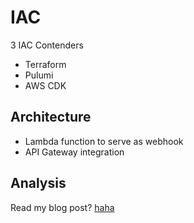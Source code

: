 # IAC
3 IAC Contenders
- Terraform
- Pulumi
- AWS CDK 

## Architecture
- Lambda function to serve as webhook
- API Gateway integration

## Analysis
Read my blog post? [haha]()